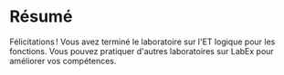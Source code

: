 # Résumé

Félicitations ! Vous avez terminé le laboratoire sur l'ET logique pour les fonctions. Vous pouvez pratiquer d'autres laboratoires sur LabEx pour améliorer vos compétences.
